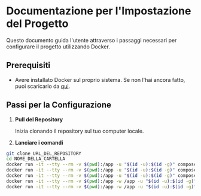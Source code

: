 # Documentazione per l'Impostazione del Progetto

Questo documento guida l'utente attraverso i passaggi necessari per configurare il progetto utilizzando Docker.

## Prerequisiti

- Avere installato Docker sul proprio sistema. Se non l'hai ancora fatto, puoi scaricarlo da [qui](https://www.docker.com/get-started).

## Passi per la Configurazione

1. **Pull del Repository**

   Inizia clonando il repository sul tuo computer locale.
2. **Lanciare i comandi** 

```bash
git clone URL_DEL_REPOSITORY
cd NOME_DELLA_CARTELLA
docker run -it --tty --rm -v $(pwd):/app -u "$(id -u):$(id -g)" composer install;
docker run -it --tty --rm -v $(pwd):/app -u "$(id -u):$(id -g)" composer run-script post-root-package-install;
docker run -it --tty --rm -v $(pwd):/app -u "$(id -u):$(id -g)" composer run-script post-create-project-cmd;
docker run -it --tty --rm -v $(pwd):/app -w /app -u "$(id -u):$(id -g)" node npm install;
docker run -it --tty --rm -v $(pwd):/app -w /app -u "$(id -u):$(id -g)" node npm run build;
```

